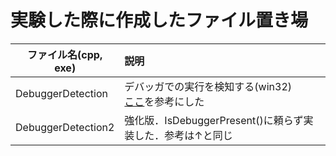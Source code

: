 # 実験した際に作成したファイル置き場
|ファイル名(cpp, exe)|説明|
|----|:---|
|DebuggerDetection|デバッガでの実行を検知する(win32)<br>[ここ](https://www.mbsd.jp/research/20200910.html)を参考にした|
|DebuggerDetection2|強化版．IsDebuggerPresent()に頼らず実装した．参考は↑と同じ|